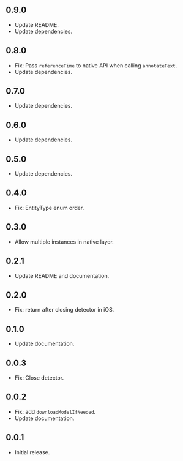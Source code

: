 ## 0.9.0

* Update README.
* Update dependencies.

## 0.8.0

* Fix: Pass `referenceTime` to native API when calling `annotateText`.
* Update dependencies.

## 0.7.0

* Update dependencies.

## 0.6.0

* Update dependencies.

## 0.5.0

* Update dependencies.

## 0.4.0

* Fix: EntityType enum order.

## 0.3.0

* Allow multiple instances in native layer.

## 0.2.1

* Update README and documentation.

## 0.2.0

* Fix: return after closing detector in iOS.

## 0.1.0

* Update documentation.

## 0.0.3

* Fix: Close detector.

## 0.0.2

* Fix: add `downloadModelIfNeeded`.
* Update documentation.

## 0.0.1

* Initial release.
